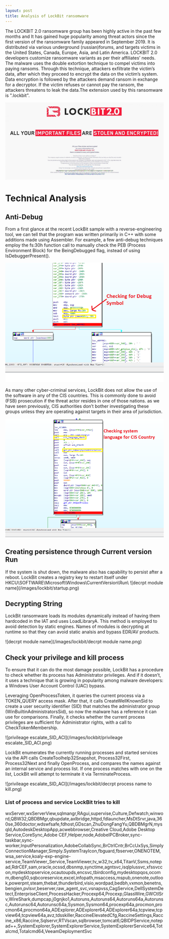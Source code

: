 ```yaml
---
layout: post
title: Analysis of LockBit ransomware
---
```


The LOCKBIT 2.0 ransomware group has been highly active in the past few months and
It has gained huge popularity among threat actors since the first version of the ransomware family appeared in September 2019. It is distributed via various underground (russian)forums, and targets victims in the United States, Canada, Europe, Asia, and Latin America.
LOCKBIT 2.0 developers customize ransomware variants as per their affiliates’ needs.
The malware uses the double extortion technique to compel victims into paying ransoms. Through this technique, attackers exfiltrate the victim’s data, after which they proceed to encrypt the data on the victim’s system. Data encryption is followed by the attackers demand ransom in exchange for a decryptor. If the victim refuses or cannot pay the ransom, the attackers threatens to leak the data.The extension used by this ransomware is ".lockbit".

![LockBit-2.0-wallpaper](/images/lockbit/LockBit-2.0-wallpaper-recruiting-insiders.jpg)

<h1>Technical Analysis</h1>

<h2>Anti-Debug</h2>
 From a first glance at the recent LockBit sample with a reverse-engineering tool, we can tell that the program was written primarily in C++ with some additions made using Assembler. For example, a few anti-debug techniques employ the fs:30h function call to manually check the PEB (Process Environment Block) for the BeingDebugged flag, instead of using IsDebuggerPresent().

 ![antidebug](/images/lockbit/antidebug.png)


 As many other cyber-criminal services, LockBit does not allow the use of the software in any of the CIS countries. This is commonly done to avoid (FSB) prosecution if the threat actor resides in one of those nations. as we have seen previously, CIS authorities don’t bother investigating these groups unless they are operating against targets in their area of jurisdiction.

 ![antidebug](/images/lockbit/cis_check.png)

 <h2>Creating persistence through Current version Run</h2>
If the system is shut down, the malware also has capability to persist after a reboot. LockBit creates a registry key to restart itself under HKCU\SOFTWARE\Microsoft\Windows\CurrentVersion\Run\
![decrpt module name](/images/lockbit/startup.png)

 <h2>Decrypting String</h2>
LockBit ransomware loads its modules dynamically instead of having them hardcoded in the IAT and uses LoadLibraryA. This method is employed to avoid detection by static engines.
Names of modules is decrypting at runtime so that they can avoid static analsis and bypass EDR/AV products.

![decrpt module name](/images/lockbit/decrpt module name.png)

<h2>Check your privilege and kill process</h2>

To ensure that it can do the most damage possible, LockBit has a procedure to check whether its process has Administrator privileges. And if it doesn’t, it uses a technique that is growing in popularity among malware developers: a Windows User Account Control (UAC) bypass.

Leveraging OpenProcessToken, it queries the current process via a TOKEN_QUERY access mask. After that, it calls CreateWellKnownSid to create a user security identifier (SID) that matches the administrator group (WinBuiltinAdministratorsSid), so now the malware has a reference it can use for comparisons. Finally, it checks whether the current process privileges are sufficient for Administrator rights, with a call to CheckTokenMembership.

![privileage escalate_SID_ACl](/images/lockbit/privileage escalate_SID_ACl.png)

LockBit enumerates the currently running processes and started services via the API calls CreateToolhelp32Snapshot, Process32First, Process32Next and finally OpenProcess, and compares the names against an internal service and process list. If one process matches with one on the list, LockBit will attempt to terminate it via TerminateProcess.

![privileage escalate_SID_ACl](/images/lockbit/decrpt process name to kill.png)

<h3>List of process and service LockBit tries to kill</h3>

wxServer,wxServerView,sqlmangr,RAgui,supervise,Culture,Defwatch,winword,QBW32,QBDBMgr,qbupdate,axlbridge,httpd,fdlauncher,MsDtSrvr,java,360se,360doctor,wdswfsafe,fdhost,GDscan,ZhuDongFangYu,QBDBMgrN,mysqld,AutodeskDesktopApp,acwebbrowser,Creative Cloud,Adobe Desktop Service,CoreSync,Adobe CEF,Helper,node,AdobeIPCBroker,sync-taskbar,sync-worker,InputPersonalization,AdobeCollabSync,BrCtrlCntr,BrCcUxSys,SimplyConnectionManager,Simply.SystemTrayIcon,fbguard,fbserver,ONENOTEM,wsa_service,koaly-exp-engine-service,TeamViewer_Service,TeamViewer,tv_w32,tv_x64,TitanV,Ssms,notepad,RdrCEF,sam,oracle,ocssd,dbsnmp,synctime,agntsvc,isqlplussvc,xfssvccon,mydesktopservice,ocautoupds,encsvc,tbirdconfig,mydesktopqos,ocomm,dbeng50,sqbcoreservice,excel,infopath,msaccess,mspub,onenote,outlook,powerpnt,steam,thebat,thunderbird,visio,wordpad,bedbh,vxmon,benetns,bengien,pvlsvr,beserver,raw_agent_svc,vsnapvss,CagService,DellSystemDetect,EnterpriseClient,ProcessHacker,Procexp64,Procexp,GlassWire,GWCtlSrv,WireShark,dumpcap,j0gnjko1,Autoruns,Autoruns64,Autoruns64a,Autorunsc,Autorunsc64,Autorunsc64a,Sysmon,Sysmon64,procexp64a,procmon,procmon64,procmon64a,ADExplorer,ADExplorer64,ADExplorer64a,tcpview,tcpview64,tcpview64a,avz,tdsskiller,RaccineElevatedCfg,RaccineSettings,Raccine_x86,Raccine,Sqlservr,RTVscan,sqlbrowser,tomcat6,QBIDPService,notepad++,SystemExplorer,SystemExplorerService,SystemExplorerService64,Totalcmd,Totalcmd64,VeeamDeploymentSvc

